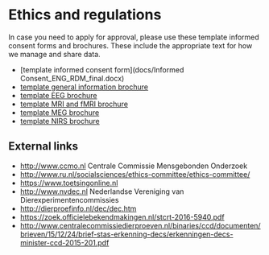 # Ethics and regulations

In case you need to apply for approval, please use these template informed consent forms and brochures. These include the appropriate text for how we manage and share data.

 - [template informed consent form](docs/Informed Consent_ENG_RDM_final.docx)
 - [template general information brochure](templGenInfoBroch.md)
 - [template EEG brochure](templEEGBroch.md)
 - [template MRI and fMRI brochure](templMRIBroch.md)
 - [template MEG brochure](templMEGBroch.md)
 - [template NIRS brochure](templNIRSBroch.md)

## External links
  * http://www.ccmo.nl Centrale Commissie Mensgebonden Onderzoek
  * http://www.ru.nl/socialsciences/ethics-committee/ethics-committee/
  * https://www.toetsingonline.nl
  * http://www.nvdec.nl Nederlandse Vereniging van Dierexperimentencommissies
  * http://dierproefinfo.nl/dec/dec.htm
  * https://zoek.officielebekendmakingen.nl/stcrt-2016-5940.pdf
  * http://www.centralecommissiedierproeven.nl/binaries/ccd/documenten/brieven/15/12/24/brief-stas-erkenning-decs/erkenningen-decs-minister-ccd-2015-201.pdf
